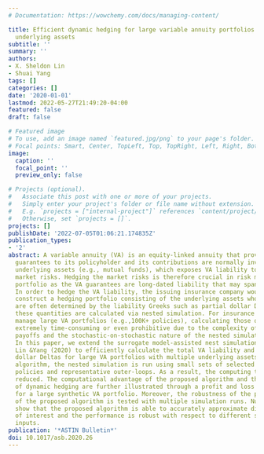 ```yaml
---
# Documentation: https://wowchemy.com/docs/managing-content/

title: Efficient dynamic hedging for large variable annuity portfolios with multiple
  underlying assets
subtitle: ''
summary: ''
authors:
- X. Sheldon Lin
- Shuai Yang
tags: []
categories: []
date: '2020-01-01'
lastmod: 2022-05-27T21:49:20-04:00
featured: false
draft: false

# Featured image
# To use, add an image named `featured.jpg/png` to your page's folder.
# Focal points: Smart, Center, TopLeft, Top, TopRight, Left, Right, BottomLeft, Bottom, BottomRight.
image:
  caption: ''
  focal_point: ''
  preview_only: false

# Projects (optional).
#   Associate this post with one or more of your projects.
#   Simply enter your project's folder or file name without extension.
#   E.g. `projects = ["internal-project"]` references `content/project/deep-learning/index.md`.
#   Otherwise, set `projects = []`.
projects: []
publishDate: '2022-07-05T01:06:21.174835Z'
publication_types:
- '2'
abstract: A variable annuity (VA) is an equity-linked annuity that provides investment
  guarantees to its policyholder and its contributions are normally invested in multiple
  underlying assets (e.g., mutual funds), which exposes VA liability to significant
  market risks. Hedging the market risks is therefore crucial in risk managing a VA
  portfolio as the VA guarantees are long-dated liability that may span over decades.
  In order to hedge the VA liability, the issuing insurance company would need to
  construct a hedging portfolio consisting of the underlying assets whose positions
  are often determined by the liability Greeks such as partial dollar Deltas. Usually,
  these quantities are calculated via nested simulation. For insurance companies that
  manage large VA portfolios (e.g.,100K+ policies), calculating those quantities is
  extremely time-consuming or even prohibitive due to the complexity of the guarantee
  payoffs and the stochastic-on-stochastic nature of the nested simulation algorithm.
  In this paper, we extend the surrogate model-assisted nest simulation approach in
  Lin &Yang (2020) to efficiently calculate the total VA liability and the partial
  dollar Deltas for large VA portfolios with multiple underlying assets. In our proposed
  algorithm, the nested simulation is run using small sets of selected representative
  policies and representative outer-loops. As a result, the computing time is substantially
  reduced. The computational advantage of the proposed algorithm and the importance
  of dynamic hedging are further illustrated through a profit and loss (P&L) analysis
  for a large synthetic VA portfolio. Moreover, the robustness of the performance
  of the proposed algorithm is tested with multiple simulation runs. Numerical results
  show that the proposed algorithm is able to accurately approximate different quantities
  of interest and the performance is robust with respect to different sets of parameter
  inputs.
publication: '*ASTIN Bulletin*'
doi: 10.1017/asb.2020.26
---
```

